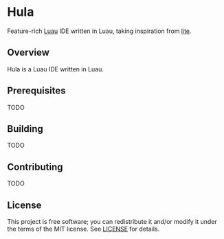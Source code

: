 # Hula
Feature-rich [Luau](https://luau-lang.org/) IDE written in Luau, taking inspiration from [lite](https://github.com/rxi/lite).

## Overview
Hula is a Luau IDE written in Luau.

## Prerequisites

TODO

## Building

TODO

## Contributing

TODO

## License
This project is free software; you can redistribute it and/or modify it under
the terms of the MIT license. See [LICENSE](LICENSE) for details.
